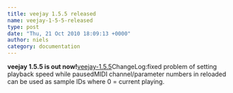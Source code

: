 ```yaml
---
title: veejay 1.5.5 released
name: veejay-1-5-5-released
type: post
date: "Thu, 21 Oct 2010 18:09:13 +0000"
author: niels
category: documentation
---
```

**veejay 1.5.5 is out now!**[veejay-1.5.5][0]ChangeLog:fixed problem of setting playback speed while pausedMIDI channel/parameter numbers in reloaded can be used as sample IDs where 0 = current playing.

[0]: https://sourceforge.net/projects/veejay/files/veejay-1.5-src/veejay-1.5.5.tar.bz2/download
